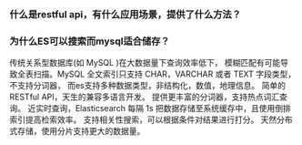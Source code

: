 ### 什么是restful api，有什么应用场景，提供了什么方法？

### 为什么ES可以搜索而mysql适合储存？
传统关系型数据库(如 MySQL )在大数据量下查询效率低下， 模糊匹配有可能导致全表扫描。MySQL 全文索引只支持 CHAR，VARCHAR 或者 TEXT 字段类型，不支持分词器，
而es支持多种数据类型，非结构化，数值，地理信息。
简单的 RESTful API，天生的兼容多语言开发。
提供更丰富的分词器，支持热点词汇查询。
近实时查询，Elasticsearch 每隔 1s 把数据存储至系统缓存中，且使用倒排索引提高检索效率。
支持相关性搜索，可以根据条件对结果进行打分。
天然分布式存储，使用分片支持更大的数据量。
